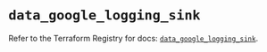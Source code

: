 # `data_google_logging_sink`

Refer to the Terraform Registry for docs: [`data_google_logging_sink`](https://registry.terraform.io/providers/hashicorp/google/6.18.1/docs/data-sources/logging_sink).
